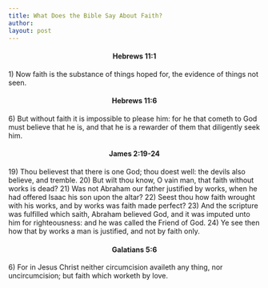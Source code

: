 ```yaml
---
title: What Does the Bible Say About Faith?
author: 
layout: post
---
```


<h4 style="text-align: center;">Hebrews 11:1</h4>
1) Now faith is the substance of things hoped for, the evidence of things not seen.  

<br/>
<h4 style="text-align: center;">Hebrews 11:6</h4>
6) But without faith it is impossible to please him: for he that cometh to God must believe that he is, and that he is a rewarder of them that diligently seek him.  
<br/>
<h4 style="text-align: center;">James 2:19-24</h4>
19)  Thou believest that there is one God; thou doest well: the devils also believe, and tremble.  
20)  But wilt thou know, O vain man, that faith without works is dead?  
21)  Was not Abraham our father justified by works, when he had offered Isaac his son upon the altar?  
22)  Seest thou how faith wrought with his works, and by works was faith made perfect?  
23)  And the scripture was fulfilled which saith, Abraham believed God, and it was imputed unto him for righteousness: and he was called the Friend of God.  
24)  Ye see then how that by works a man is justified, and not by faith only.  
<br/>
<h4 style="text-align: center;">Galatians 5:6</h4>
 6) For in Jesus Christ neither circumcision availeth any thing, 
     nor uncircumcision; but faith which worketh by love.

